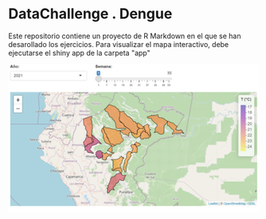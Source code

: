 # DataChallenge . Dengue

Este repositorio contiene un proyecto de R Markdown en el que se han desarollado los ejercicios.
Para visualizar el mapa interactivo, debe ejecutarse el shiny app de la carpeta "app"

![Ejemplo de imagen](mapa.png)


